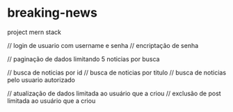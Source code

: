 # breaking-news
project mern stack

// login de usuario com username e senha
// encriptação de senha

// paginação de dados limitando 5 noticias por busca

// busca de noticias por id
// busca de noticias por titulo
// busca de noticias pelo usuario autorizado

// atualização de dados limitada ao usuário que a criou
// exclusão de post limitada ao usuário que a criou